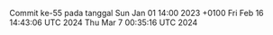 Commit ke-55 pada tanggal Sun Jan 01 14:00 2023 +0100
Fri Feb 16 14:43:06 UTC 2024
Thu Mar  7 00:35:16 UTC 2024

